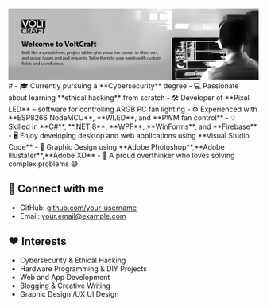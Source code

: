 ###

<div align="center">
  <img src="https://raw.githubusercontent.com/kavidu-kaushalya/kavidu-kaushalya/refs/heads/main/1-min-1.png"/>
</div>
#
- 🎓 Currently pursuing a **Cybersecurity** degree  
- 💻 Passionate about learning **ethical hacking** from scratch  
- 🛠️ Developer of **Pixel LED** – software for controlling ARGB PC fan lighting  
- ⚙️ Experienced with **ESP8266 NodeMCU**, **WLED**, and **PWM fan control**  
- 💡 Skilled in **C#**, **.NET 8**, **WPF**, **WinForms**, and **Firebase**  
- 🖥️ Enjoy developing desktop and web applications using **Visual Studio Code**
- 🎨 Graphic Design using **Adobe Photoshop**,**Adobe Illustater**,**Adobe XD**    
- 🤯 A proud overthinker who loves solving complex problems 😅  

## 🔗 Connect with me
- GitHub: [github.com/your-username](https://github.com/your-username)
- Email: your.email@example.com

## ❤️ Interests
- Cybersecurity & Ethical Hacking  
- Hardware Programming & DIY Projects  
- Web and App Development  
- Blogging & Creative Writing
- Graphic Design /UX UI Design  

